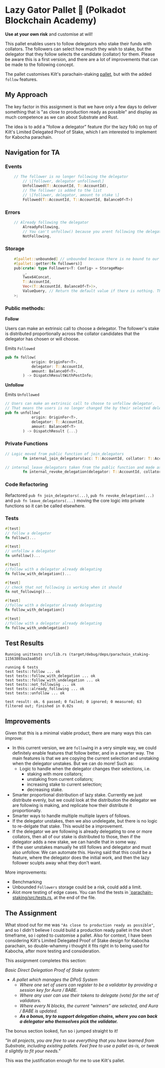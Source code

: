# Lazy Gator Pallet 🐊 (Polkadot Blockchain Academy)

**Use at your own risk** and customise at will!

This pallet enables users to follow delegators who stake their funds with collators. The followers can select how much they wish to stake, but the delegator that they follow selects the candidate (collator) for them. Please be aware this is a first version, and there are a lot of improvements that can be made to the following concept. 

The pallet customises Kilt's parachain-staking [pallet](https://github.com/decentration/followgator/tree/followgation/pallets/parachain-staking), but with the added `follow` features.


## My Approach 
The key factor in this assignment is that we have only a few days to deliver something that is "as close to production ready as possible" and display as much competence as we can about Substrate and Rust. 

The idea is to add a "follow a delegator" feature (for the lazy folk) on top of Kilt's Limited Delegated Proof of Stake, which I am interested to implement for Kabocha parachain.

## Navigation for TA

### Events

```rust
    // The follower is no longer following the delegator
		// \[follower, delegator unfollowed\]
		Unfollowed(T::AccountId, T::AccountId),
		// The follower is added to the list 
		// \[follower, delegator, amount to stake \]
		Followed(T::AccountId, T::AccountId, BalanceOf<T>)
```

### Errors

```rust
    // Already following the delegator 
		AlreadyFollowing,
		// You can't unfollow() because you arent following the delegator.
		NotFollowing,
```

### Storage 
```Rust
	#[pallet::unbounded] // unbounded because there is no bound to our Vec and we arent bounding the vec. 
	#[pallet::getter(fn followers)]
	pub(crate) type Followers<T: Config> = StorageMap<
		_,
		Twox64Concat,
		T::AccountId,	
		Vec<(T::AccountId, BalanceOf<T>)>,
		ValueQuery, // Return the default value if there is nothing. This value will be an empty vector
	>;
```

### Public methods:

**Follow**
 
Users can make an extrinsic call to choose a delegator.
The follower's stake is distributed proportionally across the collator candidates that the delegator has chosen or will choose. 

Emits `Followed`
  
```Rust
pub fn follow(
			origin: OriginFor<T>,
			delegator: T::AccountId,
			amount: BalanceOf<T>,
		) -> DispatchResultWithPostInfo;
```

**Unfollow**
 


Emits `Unfollowed`
```Rust
// Users can make an extrinsic call to choose to unfollow delegator.
// That means the users is no longer changed the by their selected delegators decisions. 
pub fn unfollow(
			origin: OriginFor<T>,
			delegator: T::AccountId,
			amount: BalanceOf<T>
		) -> DispatchResult {...}
```

### Private Functions

```Rust
// Logic moved from public function of join_delegators
		fn internal_join_delegators(acc: T::AccountId, collator: T::AccountId, amount: BalanceOf<T>) -> DispatchResultWithPostInfo {...}

```

```Rust
// internal_leave_delegators taken from the public function and made as a private function to be accessible. 
		fn internal_revoke_delegation(delegator: T::AccountId, collator: T::AccountId) -> DispatchResultWithPostInfo { 
```

### Code Refactoring 

Refactored `pub fn join_delegators(...)`, `pub fn revoke_delegation(...)` and `pub fn leave_delegators(...)` moving the core logic into private functions so it can be called elsewhere. 


### Tests

```rust
#[test]
// follow a delegator 
fn follow()...
```

```rust
#[test]
// unfollow a delegator 
fn unfollow()...
```

```rust
#[test]
//follow with a delegator already delegating 
fn follow_with_delegation()...
```

```rust
#[test]
// check that not following is working when it should
fn not_following()... 
```

```rust
#[test]
//follow with a delegator already delegating 
fn follow_with_delegation()
```

```rust
#[test]
//follow with a delegator already delegating 
fn follow_with_undelegation()
```


## Test Results

```console
Running unittests src/lib.rs (target/debug/deps/parachain_staking-11563803aa3aa85d)

running 6 tests
test tests::follow ... ok
test tests::follow_with_delegation ... ok
test tests::follow_with_undelegation ... ok
test tests::not_following ... ok
test tests::already_following ... ok
test tests::unfollow ... ok

test result: ok. 6 passed; 0 failed; 0 ignored; 0 measured; 63 filtered out; finished in 0.02s
```

## Improvements

Given that this is a minimal viable product, there are many ways this can improve:

- In this current version, we are `follow`ing in a very simple way, we could definitely enable features that follow better, and in a smarter way. The main features is that we are copying the current selection and unstaking when the delegator unstakes. But we can do more! Such as:
  - Logic to handle when the delegator changes their selections, i.e. 
    - staking with more collators; 
    - unstaking from current collators; 
    - increasing stake to current selection; 
    - decreasing stake. 
- Smarter proportional distribution of lazy stake. Currently we just distribute evenly, but we could look at the distribution the delegator we are following is making, and replicate how their distribute it proportionally. 
- Smarter ways to handle multiple multiple layers of follows. 
- If the delegator unstakes, then we also undelegate, but there is no logic to re-delgate that stake. This would be a improvement. 
- If the delegator we are following is already delegating to one or more collators, then all of our stake is distributed to those, then if the delegator adds a new stake, we can handle that in some way. 
- If the user unstakes manually he still follows and delegator and must also unfollow. We can automate this. Having said that this could be a feature, where the delegator does the initial work, and then the lazy follower sculpts away what they don't want. 

More improvements:
- Benchmarking 
- Unbounded `Followers` storage could be a risk, could add a limit. 
-  Alot more testing of edge cases. You can find the tests in [`parachain-staking/src/tests.rs](./src/tests.rs), at the end of the file. 


## The Assignment 

What stood out for me was `"As close to production ready as possible"`, and so I didn't believe I could build a production ready pallet in the short timeframe, so i opted to customise a pallet. Also for context, I have been considering Kilt's Limited Delegated Proof of Stake design for Kabocha parachain, so double-whammy i thought it fits right in to being used for Kabocha, after more testing and consideration.

This assignment completes this section:

_Basic Direct Delegation Proof of Stake system:_
- _A pallet which manages the DPoS System_
  - _Where one set of users can register to be a validator by providing a session key for Aura / BABE._
  - _Where any user can use their tokens to delegate (vote) for the set of validators._
  - _Where every N blocks, the current “winners” are selected, and Aura / BABE is updated._
  - **_As a bonus, try to support delegation chains, where you can back a delegator who themselves pick the validator._**

The bonus section looked, fun so i jumped straight to it!

_"In all projects, you are free to use everything that you have learned from Substrate, including existing pallets. Feel free to use a pallet as-is, or tweak it slightly to fit your needs."_

This was the justification enough for me to use Kilt's pallet. 



